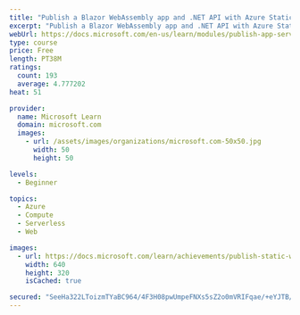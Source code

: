 ```yaml
---
title: "Publish a Blazor WebAssembly app and .NET API with Azure Static Web Apps"
excerpt: "Publish a Blazor WebAssembly app and .NET API with Azure Static Web Apps"
webUrl: https://docs.microsoft.com/en-us/learn/modules/publish-app-service-static-web-app-api-dotnet/
type: course
price: Free
length: PT38M
ratings:
  count: 193
  average: 4.777202
heat: 51

provider:
  name: Microsoft Learn
  domain: microsoft.com
  images:
    - url: /assets/images/organizations/microsoft.com-50x50.jpg
      width: 50
      height: 50

levels:
  - Beginner

topics:
  - Azure
  - Compute
  - Serverless
  - Web

images:
  - url: https://docs.microsoft.com/learn/achievements/publish-static-web-app-and-api-dotnet-social.png
    width: 640
    height: 320
    isCached: true

secured: "SeeHa322LToizmTYaBC964/4F3H08pwUmpeFNXs5sZ2o0mVRIFqae/+eYJTB/p0LyIcHjoElh7nAXzY5lrQ6MjAzeBrAOVXnO9SuJtjUdtCNFcVcOlLnIsWp5YxI649JfjN4zuuEo5nfCWmlIHZNZS5AN6Iqpul5OTJVLFWH0DEWB8g8RFDK4bLbP3gjX/aqLbFwlQZqXz0VXAbszkQ24VnXRtIYVA87QDhaXBpeq0gmsJFCn00FY0XBGxIN7vdMDtJNS+h0eMBRLICKiR+PrzDfuwyPkggulpG/wJr8PBxktnXs970GreP1U8sdcKN/BsetdNrp4lVxgRM6kUvfNiPvcAJQY0uoArnmLVDd0NqGocmYReen5woyFmsFooWSC+Ife0XEWLWeTjCtmjAr5/1PWnYSPhTU5O7uPg3AFxk=;PfOEE8ZfnnOBqk16qxprPQ=="
---
```


